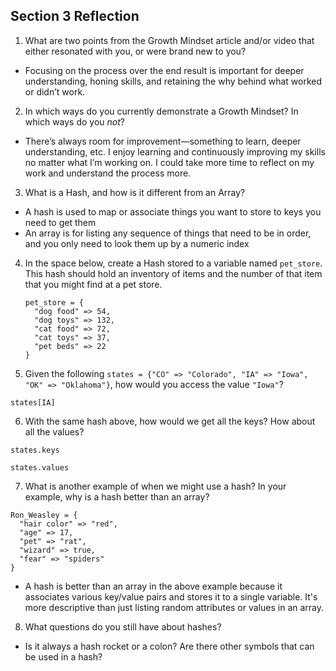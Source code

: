## Section 3 Reflection

1. What are two points from the Growth Mindset article and/or video that either resonated with you, or were brand new to you?

  * Focusing on the process over the end result is important for deeper understanding, honing skills, and retaining the why behind what worked or didn’t work.

2. In which ways do you currently demonstrate a Growth Mindset? In which ways do you _not_?

  * There’s always room for improvement—something to learn, deeper understanding, etc. I enjoy learning and continuously improving my skills no matter what I’m working on. I could take more time to reflect on my work and understand the process more.

3. What is a Hash, and how is it different from an Array?
  * A hash is used to map or associate things you want to store to keys you need to get them
  * An array is for listing any sequence of things that need to be in order, and you only need to look them up by a numeric index

4. In the space below, create a Hash stored to a variable named `pet_store`.  This hash should hold an inventory of items and the number of that item that you might find at a pet store.

    ```
    pet_store = {
      "dog food" => 54,
      "dog toys" => 132,
      "cat food" => 72,
      "cat toys" => 37,
      "pet beds" => 22
    }
    ```

5. Given the following `states = {"CO" => "Colorado", "IA" => "Iowa", "OK" => "Oklahoma"}`, how would you access the value `"Iowa"`?

  `states[IA]`

6. With the same hash above, how would we get all the keys?  How about all the values?

  `states.keys`

  `states.values`

7. What is another example of when we might use a hash?  In your example, why is a hash better than an array?
  ```
  Ron_Weasley = {
    "hair color" => "red",
    "age" => 17,
    "pet" => "rat",
    "wizard" => true,
    "fear" => "spiders"
  }
  ```

  * A hash is better than an array in the above example because it associates
  various key/value pairs and stores it to a single variable. It's more descriptive
  than just listing random attributes or values in an array.

8. What questions do you still have about hashes?
  * Is it always a hash rocket or a colon? Are there other symbols that can be used
  in a hash?
